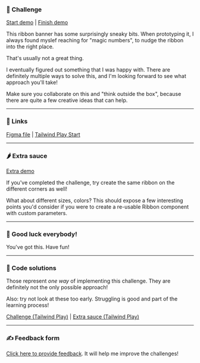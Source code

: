 ### 🎯 Challenge

[Start demo](https://css-gymnastics.protailwind.com/challenges/ribbon/start) | [Finish demo](https://css-gymnastics.protailwind.com/solutions/ribbon)

This ribbon banner has some surprisingly sneaky bits. When prototyping it, I always found myslef reaching for "magic numbers", to nudge the ribbon into the right place.

That's usually not a great thing.

I eventually figured out something that I was happy with. There are definitely multiple ways to solve this, and I'm looking forward to see what approach you'll take!

Make sure you collaborate on this and "think outside the box", because there are quite a few creative ideas that can help.

---

### 🔗 Links

[Figma file](https://www.figma.com/file/GyY3xq90qabr0DXDKSDtsO/Pro-Tailwind-Workshop---Advanced-Tailwind-CSS-Gymnastics?node-id=0%3A1) | [Tailwind Play Start](https://play.tailwindcss.com/tDVqzSb6z3)

---

### 🌶 Extra sauce

[Extra demo](https://css-gymnastics.protailwind.com/solutions/ribbon/extra)

If you've completed the challenge, try create the same ribbon on the different corners as well!

What about different sizes, colors? This should expose a few interesting points you'd consider if you were to create a re-usable Ribbon component with custom parameters.

---

### 🤞 Good luck everybody!

You've got this. Have fun!

---

### 🙈 Code solutions

Those represent _one way_ of implementing this challenge. They are definitely not the only possible approach!

Also: try not look at these too early. Struggling is good and part of the learning process!

[Challenge (Tailwind Play)](https://play.tailwindcss.com/kWPtETBRa6) | [Extra sauce (Tailwind Play)](https://play.tailwindcss.com/njxuJngBjj)

---

### ✍️ Feedback form

[Click here to provide feedback](https://docs.google.com/forms/d/e/1FAIpQLSfSSZbUOp67fZbXWuHxkJmGZw0wcx6uxkJI_kFzQvBiJ-Fhgg/viewform?usp=pp_url&entry.1747016377=Tailwind+CSS+Gymnastics&entry.305553560=Ribbon+challenge). It will help me improve the challenges!
